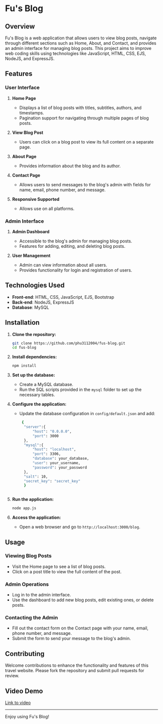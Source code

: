 # Fu's Blog

## Overview

Fu's Blog is a web application that allows users to view blog posts, navigate through different sections such as Home, About, and Contact, and provides an admin interface for managing blog posts. This project aims to improve web coding skills using technologies like JavaScript, HTML, CSS, EJS, NodeJS, and ExpressJS.

## Features

### User Interface

1. **Home Page**
    - Displays a list of blog posts with titles, subtitles, authors, and timestamps.
    - Pagination support for navigating through multiple pages of blog posts.

2. **View Blog Post**
    - Users can click on a blog post to view its full content on a separate page.

3. **About Page**
    - Provides information about the blog and its author.

4. **Contact Page**
    - Allows users to send messages to the blog's admin with fields for name, email, phone number, and message.
      
5. **Responsive Supported**
   - Allows use on all platforms.

### Admin Interface

1. **Admin Dashboard**
    - Accessible to the blog's admin for managing blog posts.
    - Features for adding, editing, and deleting blog posts.

2. **User Management**
    - Admin can view information about all users.
    - Provides functionality for login and registration of users.

## Technologies Used

- **Front-end**: HTML, CSS, JavaScript, EJS, Bootstrap
- **Back-end**: NodeJS, ExpressJS
- **Database**: MySQL 

## Installation

1. **Clone the repository:**
    ```bash
    git clone https://github.com/phu3112004/fus-blog.git
    cd fus-blog
    ```

2. **Install dependencies:**
    ```bash
    npm install
    ```

3. **Set up the database:**
    - Create a MySQL database.
    - Run the SQL scripts provided in the `mysql` folder to set up the necessary tables.

4. **Configure the application:**
    - Update the database configuration in `config/default.json` and add:

      ```bash
       {
        "server":{
            "host": "0.0.0.0",
            "port": 3000
        },
        "mysql":{
            "host": "localhost",
            "port": 3306,
            "database": your_database,
            "user": your_username,
            "password": your_password
        },
        "salt": 10,
        "secret_key": "secret_key"
        }
         
        ```

5. **Run the application:**
    ```bash
    node app.js
    ```

6. **Access the application:**
    - Open a web browser and go to `http://localhost:3000/blog`.

## Usage

### Viewing Blog Posts

- Visit the Home page to see a list of blog posts.
- Click on a post title to view the full content of the post.

### Admin Operations

- Log in to the admin interface.
- Use the dashboard to add new blog posts, edit existing ones, or delete posts.

### Contacting the Admin

- Fill out the contact form on the Contact page with your name, email, phone number, and message.
- Submit the form to send your message to the blog's admin.

## Contributing
Welcome contributions to enhance the functionality and features of this travel website. Please fork the repository and submit pull requests for review.

## Video Demo
[Link to video](https://drive.google.com/file/d/1rVdX4dVpe0vKWZgw4zp3WN9t_wrW4hEW/view?usp=sharing)

---

Enjoy using Fu's Blog!
